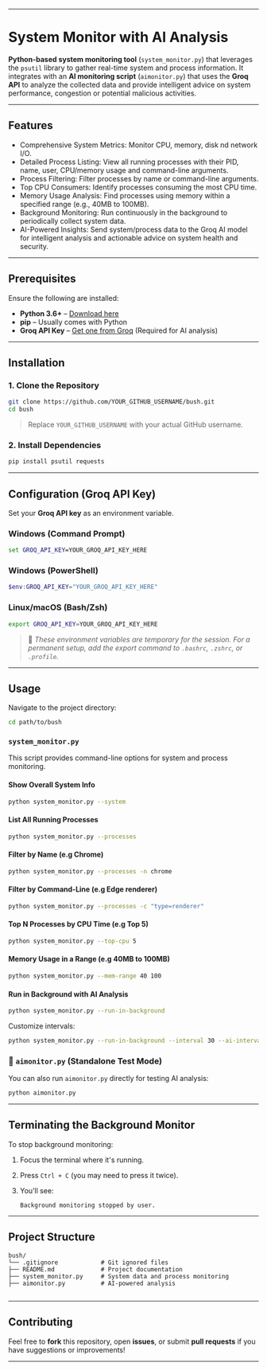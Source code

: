 
---

#  System Monitor with AI Analysis

 **Python-based system monitoring tool** (`system_monitor.py`) that leverages the `psutil` library to gather real-time system and process information. It integrates with an **AI monitoring script** (`aimonitor.py`) that uses the **Groq API** to analyze the collected data and provide intelligent advice on system performance, congestion or potential malicious activities.

---

##  Features

* Comprehensive System Metrics: Monitor CPU, memory, disk nd network I/O.
* Detailed Process Listing: View all running processes with their PID, name, user, CPU/memory usage and command-line arguments.
* Process Filtering: Filter processes by name or command-line arguments.
* Top CPU Consumers: Identify processes consuming the most CPU time.
* Memory Usage Analysis: Find processes using memory within a specified range (e.g., 40MB to 100MB).
* Background Monitoring: Run continuously in the background to periodically collect system data.
* AI-Powered Insights: Send system/process data to the Groq AI model for intelligent analysis and actionable advice on system health and security.

---

##  Prerequisites

Ensure the following are installed:

* **Python 3.6+** – [Download here](https://www.python.org/downloads/)
* **pip** – Usually comes with Python
* **Groq API Key** – [Get one from Groq](https://groq.com/) (Required for AI analysis)

---

##  Installation

### 1. Clone the Repository

```bash
git clone https://github.com/YOUR_GITHUB_USERNAME/bush.git
cd bush
```

>  Replace `YOUR_GITHUB_USERNAME` with your actual GitHub username.

### 2. Install Dependencies

```bash
pip install psutil requests
```

---

##  Configuration (Groq API Key)

Set your **Groq API key** as an environment variable.

### Windows (Command Prompt)

```cmd
set GROQ_API_KEY=YOUR_GROQ_API_KEY_HERE
```

### Windows (PowerShell)

```powershell
$env:GROQ_API_KEY="YOUR_GROQ_API_KEY_HERE"
```

### Linux/macOS (Bash/Zsh)

```bash
export GROQ_API_KEY=YOUR_GROQ_API_KEY_HERE
```

> 📝 *These environment variables are temporary for the session. For a permanent setup, add the export command to `.bashrc`, `.zshrc`, or `.profile`.*

---

##  Usage

Navigate to the project directory:

```bash
cd path/to/bush
```

###  `system_monitor.py`

This script provides command-line options for system and process monitoring.

#### Show Overall System Info

```bash
python system_monitor.py --system
```

#### List All Running Processes

```bash
python system_monitor.py --processes
```

#### Filter by Name (e.g Chrome)

```bash
python system_monitor.py --processes -n chrome
```

#### Filter by Command-Line (e.g Edge renderer)

```bash
python system_monitor.py --processes -c "type=renderer"
```

#### Top N Processes by CPU Time (e.g Top 5)

```bash
python system_monitor.py --top-cpu 5
```

#### Memory Usage in a Range (e.g 40MB to 100MB)

```bash
python system_monitor.py --mem-range 40 100
```

#### Run in Background with AI Analysis

```bash
python system_monitor.py --run-in-background
```

Customize intervals:

```bash
python system_monitor.py --run-in-background --interval 30 --ai-interval 600
```

### 🤖 `aimonitor.py` (Standalone Test Mode)

You can also run `aimonitor.py` directly for testing AI analysis:

```bash
python aimonitor.py
```

---

##  Terminating the Background Monitor

To stop background monitoring:

1. Focus the terminal where it's running.
2. Press `Ctrl + C` (you may need to press it twice).
3. You’ll see:

   ```
   Background monitoring stopped by user.
   ```

---

##  Project Structure

```
bush/
└── .gitignore            # Git ignored files
├── README.md             # Project documentation
├── system_monitor.py     # System data and process monitoring
├── aimonitor.py          # AI-powered analysis


```

---

##  Contributing

Feel free to **fork** this repository, open **issues**, or submit **pull requests** if you have suggestions or improvements!

---




